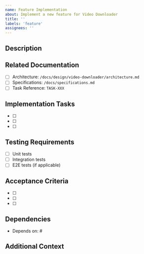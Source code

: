 ```yaml
---
name: Feature Implementation
about: Implement a new feature for Video Downloader
title: ''
labels: 'feature'
assignees: ''
---
```


## Description
<!-- Brief description of the feature -->

## Related Documentation
<!-- Link to design docs -->
- [ ] Architecture: `/docs/design/video-downloader/architecture.md`
- [ ] Specifications: `/docs/specifications.md`
- [ ] Task Reference: `TASK-XXX`

## Implementation Tasks
<!-- Checklist of implementation steps -->
- [ ] 
- [ ] 
- [ ] 

## Testing Requirements
<!-- Required tests -->
- [ ] Unit tests
- [ ] Integration tests
- [ ] E2E tests (if applicable)

## Acceptance Criteria
<!-- What defines this feature as complete -->
- [ ] 
- [ ] 
- [ ] 

## Dependencies
<!-- Issues that must be completed first -->
- Depends on: #

## Additional Context
<!-- Any additional information -->
